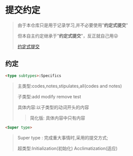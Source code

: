 # 提交约定

> 由于本仓库只是用于记录学习,并不必要使用"**约定式提交**"
>
> 但本自主约定继承于"**约定式提交**"，反正就自己用:stuck_out_tongue_winking_eye:
>
> [约定式提交](https://www.conventionalcommits.org/zh-hans/v1.0.0/)

## 约定

```markdown
<type subtypes>:Specifics
```

> 主类型:codes,notes,stipulates,all(codes and notes)
>
> 子类型:add modify remove test
>
> 具体内容:以子类型的动词开头的内容
>
> > 简化版: 具体内容中只有内容

```markdown
<Super type>
```

> Super type : 完成重大事情时,采用的提交方式;
>
> 超类型:Initialization(初始化) Acclimatization(适应) 